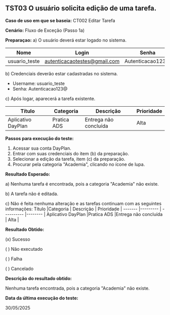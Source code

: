 ## TST03 O usuário solicita edição de uma tarefa.

**Caso de uso em que se baseia:** CT002 Editar Tarefa

**Cenário:** Fluxo de Exceção (Passo 1a)

**Preparaçao:** 
a) O usuário deverá estar logado no sistema.

| Nome          | Login    | Senha  |
|----------     | ------   |------  |
| usuario_teste | autenticacaotestes@gmail.com | Autenticacao123@ |

b) Credenciais deverão estar cadastradas no sistema.
* Username: usuario_teste
* Senha: Autenticacao123@

c) Após logar, aparecerá a tarefa existente.

 Título             |Categoria   | Descrição            | Prioridade |
 -------            |---------   | ----------           |--------    |
 Aplicativo DayPlan |Pratica ADS |Entrega não concluída | Alta       |

**Passos para execução do teste:**
1. Acessar sua conta DayPlan.
2. Entrar com suas credenciais do item (b) da preparação.
3. Selecionar a edição da tarefa, item (c) da preparação.
4. Procurar pela categoria "Academia", clicando no ícone de lupa.

**Resultado Esperado:** 

a) Nenhuma tarefa é encontrada, pois a categoria "Academia" não existe.

b) A tarefa não é editada.

c) Não é feita nenhuma alteração e as tarefas continuam com as seguintes informações: 
 Título             |Categoria   | Descrição            | Prioridade |
 -------            |---------   | ----------           |--------    |
 Aplicativo DayPlan |Pratica ADS |Entrega não concluída | Alta       |

**Resultado Obtido:**

(x) Sucesso

( ) Não executado

( ) Falha

( ) Cancelado

**Descrição do resultado obtido:**

Nenhuma tarefa encontrada, pois a categoria "Academia" não existe.

**Data da última execução do teste:**

30/05/2025